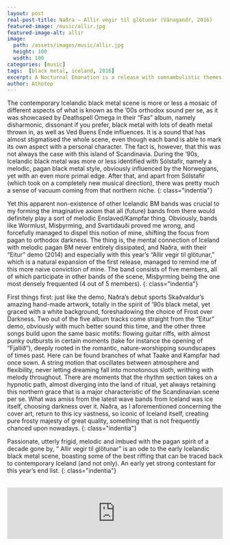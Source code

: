 ```yaml
---
layout: post
real-post-title: Naðra – Allir vegir til glötunar (Vánagandr, 2016)
featured-image: /music/allir.jpg
featured-image-alt: allir
image:
  path: /assets/images/music/allir.jpg
  height: 100
  width: 100
categories: [music]
tags:  [black metal, iceland, 2016]
excerpt: A Nocturnal Emanation is a release with somnambulistic themes, grand sweeping atmospheres, a gnarled expedition into nocturnal mysteries.
author: Athotep
---
```


The contemporary Icelandic black metal scene is more or less a mosaic of different aspects of what is known as the ’00s orthodox sound per se, as it was showcased by Deathspell Omega in their “Fas” album, namely disharmonic, dissonant if you prefer, black metal with lots of death metal thrown in, as well as Ved Buens Ende influences. It is a sound that has almost stigmatised the whole scene, even though each band is able to mark its own aspect with a personal character. The fact is, however, that this was not always the case with this island of Scandinavia. During the ’90s, Icelandic black metal was more or less identified with Sólstafir, namely a melodic, pagan black metal style, obviously influenced by the Norwegians, yet with an even more primal edge. After that, and apart from Sólstafir (which took on a completely new musical direction), there was pretty much a sense of vacuum coming from that northern niche.
{: class="indentia"}

Yet this apparent non-existence of other Icelandic BM bands was crucial to my forming the imaginative axiom that all (future) bands from there would definitely play a sort of melodic Enslaved/Kampfar thing. Obviously, bands like Wormlust, Misþyrming, and Svartidauði proved me wrong, and forcefully managed to dispel this notion of mine, shifting the focus from pagan to orthodox darkness. The thing is, the mental connection of Iceland with melodic pagan BM never entirely dissipated, and Naðra, with their “Eitur” demo (2014) and especially with this year’s “Allir vegir til glötunar,” which is a natural expansion of the first release, managed to remind me of this more naive conviction of mine. The band consists of five members, all of which participate in other bands of the scene, Misþyrming being the one most densely frequented (4 out of 5 members).
{: class="indentia"}

First things first: just like the demo, Naðra’s debut sports Skaðvaldur’s amazing hand-made artwork, totally in the spirit of ’90s black metal, yet graced with a white background, foreshadowing the choice of Frost over Darkness. Two out of the five album tracks come straight from the “Eitur” demo, obviously with much better sound this time, and the other three songs build upon the same basic motifs: flowing guitar riffs, with almost punky outbursts in certain moments (take for instance the opening of “Fjallið”), deeply rooted in the romantic, nature-worshipping soundscapes of times past. Here can be found branches of what Taake and Kampfar had once sown. A string motion that oscillates between atmosphere and flexibility, never letting dreaming fall into monotonous sloth, writhing with melody throughout. There are moments that the rhythm section takes on a hypnotic path, almost diverging into the land of ritual, yet always retaining this northern grace that is a major characteristic of the Scandinavian scene per se. What was amiss from the latest wave bands from Iceland was ice itself, choosing darkness over it. Naðra, as I aforementioned concerning the cover art, return to this icy vastness, so iconic of Iceland itself, creating pure frosty majesty of great quality, something that is not frequently chanced upon nowadays.
{: class="indentia"}

Passionate, utterly frigid, melodic and imbued with the pagan spirit of a decade gone by, “ Allir vegir til glötunar” is an ode to the early Icelandic black metal scene, boasting some of the best riffing that can be traced back to contemporary Iceland (and not only). An early yet strong contestant for this year’s end list.
{: class="indentia"}  
<br>
<iframe style="border: 0; width: 100%; height: 120px;" src="https://bandcamp.com/EmbeddedPlayer/album=3897827824/size=large/bgcol=ffffff/linkcol=0687f5/tracklist=false/artwork=small/transparent=true/" seamless><a href="http://nadra.bandcamp.com/album/allir-vegir-til-gl-tunar-3">Allir vegir til glötunar by Naðra</a></iframe>